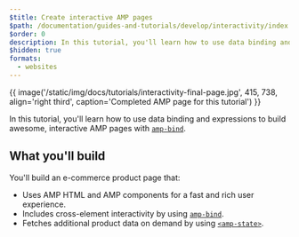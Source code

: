 ```yaml
---
$title: Create interactive AMP pages
$path: /documentation/guides-and-tutorials/develop/interactivity/index.html
$order: 0
description: In this tutorial, you'll learn how to use data binding and expressions to build awesome, interactive AMP pages with amp-bind ...
$hidden: true
formats:
  - websites
---
```


{{ image('/static/img/docs/tutorials/interactivity-final-page.jpg', 415, 738, align='right third', caption='Completed AMP page for this tutorial') }}

In this tutorial, you'll learn how to use data binding and expressions to build awesome, interactive AMP pages with [`amp-bind`](../../../../documentation/components/reference/amp-bind.md).

## What you'll build

You'll build an e-commerce product page that:

- Uses AMP HTML and AMP components for a fast and rich user experience.
- Includes cross-element interactivity by using [`amp-bind`](../../../../documentation/components/reference/amp-bind.md).
- Fetches additional product data on demand by using [`<amp-state>`](../../../../documentation/components/reference/amp-bind.md#state).
